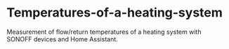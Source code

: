 # Temperatures-of-a-heating-system
Measurement of flow/return temperatures of a heating system with SONOFF devices and Home Assistant.
